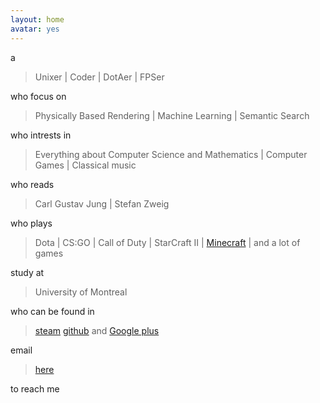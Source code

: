 ```yaml
---
layout: home
avatar: yes
---
```


a

>  Unixer | Coder | DotAer | FPSer

who focus on

> Physically Based Rendering | Machine Learning | Semantic Search

who intrests in

>  Everything about Computer Science and Mathematics | Computer Games | Classical music

who reads

> Carl Gustav Jung | Stefan Zweig

who plays

> Dota | CS:GO | Call of Duty | StarCraft II | [Minecraft](http://rainmc.com/) | and a lot of games

study at

> University of Montreal

who can be found in

> [steam](http://steamcommunity.com/id/silentlistener) [github](https://github.com/cccrystalyy) and [Google plus](https://plus.google.com/u/0/103939286317705041310/about)

email

> [here](i@silentlistener.me)

to reach me
